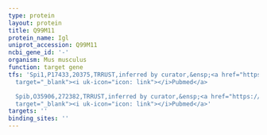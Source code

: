 ```yaml
---
type: protein
layout: protein
title: Q99M11
protein_name: Igl
uniprot_accession: Q99M11
ncbi_gene_id: '-'
organism: Mus musculus
function: target gene
tfs: 'Spi1,P17433,20375,TRRUST,inferred by curator,&ensp;<a href="https://www.ncbi.nlm.nih.gov/pubmed/?term=14688320%5Buid%5D"
  target="_blank"><i uk-icon="icon: link"></i>Pubmed</a>

  Spib,O35906,272382,TRRUST,inferred by curator,&ensp;<a href="https://www.ncbi.nlm.nih.gov/pubmed/?term=14688320%5Buid%5D"
  target="_blank"><i uk-icon="icon: link"></i>Pubmed</a>'
targets: ''
binding_sites: ''
---
```

